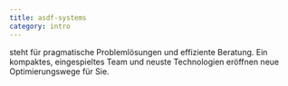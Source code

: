 ```yaml
---
title: asdf-systems
category: intro
---
```

steht für pragmatische Problemlösungen und effiziente Beratung.
Ein kompaktes, eingespieltes Team und neuste Technologien eröffnen neue Optimierungswege für Sie.
